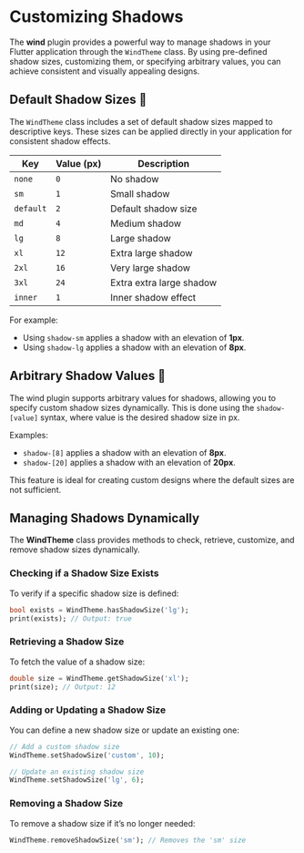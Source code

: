 # Customizing Shadows

The **wind** plugin provides a powerful way to manage shadows in your Flutter application through the `WindTheme` class. By using pre-defined shadow sizes, customizing them, or specifying arbitrary values, you can achieve consistent and visually appealing designs.

## Default Shadow Sizes 🎨

The `WindTheme` class includes a set of default shadow sizes mapped to descriptive keys. These sizes can be applied directly in your application for consistent shadow effects.

| **Key**   | **Value (px)** | **Description**          |
|-----------|----------------|--------------------------|
| `none`    | `0`            | No shadow                |
| `sm`      | `1`            | Small shadow             |
| `default` | `2`            | Default shadow size      |
| `md`      | `4`            | Medium shadow            |
| `lg`      | `8`            | Large shadow             |
| `xl`      | `12`           | Extra large shadow       |
| `2xl`     | `16`           | Very large shadow        |
| `3xl`     | `24`           | Extra extra large shadow |
| `inner`   | `1`            | Inner shadow effect      |

For example:
- Using `shadow-sm` applies a shadow with an elevation of **1px**.
- Using `shadow-lg` applies a shadow with an elevation of **8px**.

## Arbitrary Shadow Values 🎯

The wind plugin supports arbitrary values for shadows, allowing you to specify custom shadow sizes dynamically. This is done using the `shadow-[value]` syntax, where value is the desired shadow size in px.

Examples:
- `shadow-[8]` applies a shadow with an elevation of **8px**.
- `shadow-[20]` applies a shadow with an elevation of **20px**.

This feature is ideal for creating custom designs where the default sizes are not sufficient.

## Managing Shadows Dynamically

The **WindTheme** class provides methods to check, retrieve, customize, and remove shadow sizes dynamically.

### Checking if a Shadow Size Exists

To verify if a specific shadow size is defined:

```dart
bool exists = WindTheme.hasShadowSize('lg');
print(exists); // Output: true
```

### Retrieving a Shadow Size

To fetch the value of a shadow size:

```dart
double size = WindTheme.getShadowSize('xl');
print(size); // Output: 12
```

### Adding or Updating a Shadow Size

You can define a new shadow size or update an existing one:

```dart
// Add a custom shadow size
WindTheme.setShadowSize('custom', 10);

// Update an existing shadow size
WindTheme.setShadowSize('lg', 6);
```

### Removing a Shadow Size

To remove a shadow size if it’s no longer needed:

```dart
WindTheme.removeShadowSize('sm'); // Removes the 'sm' size
```
